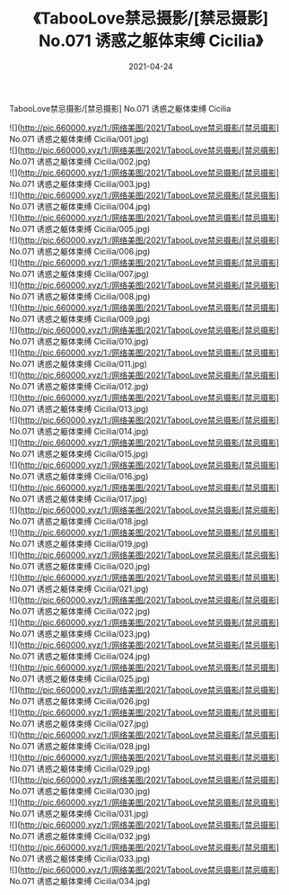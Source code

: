 ﻿---
layout: post
title:  《TabooLove禁忌摄影/[禁忌摄影] No.071 诱惑之躯体束缚 Cicilia》
date:   2021-04-24
img: http://pic.660000.xyz/1:/网络美图/2021/TabooLove禁忌摄影/[禁忌摄影] No.071 诱惑之躯体束缚 Cicilia/000.jpg
categories: [美女, 清纯, 唯美]
---

TabooLove禁忌摄影/[禁忌摄影] No.071 诱惑之躯体束缚 Cicilia

 ![](http://pic.660000.xyz/1:/网络美图/2021/TabooLove禁忌摄影/[禁忌摄影] No.071 诱惑之躯体束缚 Cicilia/001.jpg) <br>![](http://pic.660000.xyz/1:/网络美图/2021/TabooLove禁忌摄影/[禁忌摄影] No.071 诱惑之躯体束缚 Cicilia/002.jpg) <br>![](http://pic.660000.xyz/1:/网络美图/2021/TabooLove禁忌摄影/[禁忌摄影] No.071 诱惑之躯体束缚 Cicilia/003.jpg) <br>![](http://pic.660000.xyz/1:/网络美图/2021/TabooLove禁忌摄影/[禁忌摄影] No.071 诱惑之躯体束缚 Cicilia/004.jpg) <br>![](http://pic.660000.xyz/1:/网络美图/2021/TabooLove禁忌摄影/[禁忌摄影] No.071 诱惑之躯体束缚 Cicilia/005.jpg) <br>![](http://pic.660000.xyz/1:/网络美图/2021/TabooLove禁忌摄影/[禁忌摄影] No.071 诱惑之躯体束缚 Cicilia/006.jpg) <br>![](http://pic.660000.xyz/1:/网络美图/2021/TabooLove禁忌摄影/[禁忌摄影] No.071 诱惑之躯体束缚 Cicilia/007.jpg) <br>![](http://pic.660000.xyz/1:/网络美图/2021/TabooLove禁忌摄影/[禁忌摄影] No.071 诱惑之躯体束缚 Cicilia/008.jpg) <br>![](http://pic.660000.xyz/1:/网络美图/2021/TabooLove禁忌摄影/[禁忌摄影] No.071 诱惑之躯体束缚 Cicilia/009.jpg) <br>![](http://pic.660000.xyz/1:/网络美图/2021/TabooLove禁忌摄影/[禁忌摄影] No.071 诱惑之躯体束缚 Cicilia/010.jpg) <br>![](http://pic.660000.xyz/1:/网络美图/2021/TabooLove禁忌摄影/[禁忌摄影] No.071 诱惑之躯体束缚 Cicilia/011.jpg) <br>![](http://pic.660000.xyz/1:/网络美图/2021/TabooLove禁忌摄影/[禁忌摄影] No.071 诱惑之躯体束缚 Cicilia/012.jpg) <br>![](http://pic.660000.xyz/1:/网络美图/2021/TabooLove禁忌摄影/[禁忌摄影] No.071 诱惑之躯体束缚 Cicilia/013.jpg) <br>![](http://pic.660000.xyz/1:/网络美图/2021/TabooLove禁忌摄影/[禁忌摄影] No.071 诱惑之躯体束缚 Cicilia/014.jpg) <br>![](http://pic.660000.xyz/1:/网络美图/2021/TabooLove禁忌摄影/[禁忌摄影] No.071 诱惑之躯体束缚 Cicilia/015.jpg) <br>![](http://pic.660000.xyz/1:/网络美图/2021/TabooLove禁忌摄影/[禁忌摄影] No.071 诱惑之躯体束缚 Cicilia/016.jpg) <br>![](http://pic.660000.xyz/1:/网络美图/2021/TabooLove禁忌摄影/[禁忌摄影] No.071 诱惑之躯体束缚 Cicilia/017.jpg) <br>![](http://pic.660000.xyz/1:/网络美图/2021/TabooLove禁忌摄影/[禁忌摄影] No.071 诱惑之躯体束缚 Cicilia/018.jpg) <br>![](http://pic.660000.xyz/1:/网络美图/2021/TabooLove禁忌摄影/[禁忌摄影] No.071 诱惑之躯体束缚 Cicilia/019.jpg) <br>![](http://pic.660000.xyz/1:/网络美图/2021/TabooLove禁忌摄影/[禁忌摄影] No.071 诱惑之躯体束缚 Cicilia/020.jpg) <br>![](http://pic.660000.xyz/1:/网络美图/2021/TabooLove禁忌摄影/[禁忌摄影] No.071 诱惑之躯体束缚 Cicilia/021.jpg) <br>![](http://pic.660000.xyz/1:/网络美图/2021/TabooLove禁忌摄影/[禁忌摄影] No.071 诱惑之躯体束缚 Cicilia/022.jpg) <br>![](http://pic.660000.xyz/1:/网络美图/2021/TabooLove禁忌摄影/[禁忌摄影] No.071 诱惑之躯体束缚 Cicilia/023.jpg) <br>![](http://pic.660000.xyz/1:/网络美图/2021/TabooLove禁忌摄影/[禁忌摄影] No.071 诱惑之躯体束缚 Cicilia/024.jpg) <br>![](http://pic.660000.xyz/1:/网络美图/2021/TabooLove禁忌摄影/[禁忌摄影] No.071 诱惑之躯体束缚 Cicilia/025.jpg) <br>![](http://pic.660000.xyz/1:/网络美图/2021/TabooLove禁忌摄影/[禁忌摄影] No.071 诱惑之躯体束缚 Cicilia/026.jpg) <br>![](http://pic.660000.xyz/1:/网络美图/2021/TabooLove禁忌摄影/[禁忌摄影] No.071 诱惑之躯体束缚 Cicilia/027.jpg) <br>![](http://pic.660000.xyz/1:/网络美图/2021/TabooLove禁忌摄影/[禁忌摄影] No.071 诱惑之躯体束缚 Cicilia/028.jpg) <br>![](http://pic.660000.xyz/1:/网络美图/2021/TabooLove禁忌摄影/[禁忌摄影] No.071 诱惑之躯体束缚 Cicilia/029.jpg) <br>![](http://pic.660000.xyz/1:/网络美图/2021/TabooLove禁忌摄影/[禁忌摄影] No.071 诱惑之躯体束缚 Cicilia/030.jpg) <br>![](http://pic.660000.xyz/1:/网络美图/2021/TabooLove禁忌摄影/[禁忌摄影] No.071 诱惑之躯体束缚 Cicilia/031.jpg) <br>![](http://pic.660000.xyz/1:/网络美图/2021/TabooLove禁忌摄影/[禁忌摄影] No.071 诱惑之躯体束缚 Cicilia/032.jpg) <br>![](http://pic.660000.xyz/1:/网络美图/2021/TabooLove禁忌摄影/[禁忌摄影] No.071 诱惑之躯体束缚 Cicilia/033.jpg) <br>![](http://pic.660000.xyz/1:/网络美图/2021/TabooLove禁忌摄影/[禁忌摄影] No.071 诱惑之躯体束缚 Cicilia/034.jpg) <br>